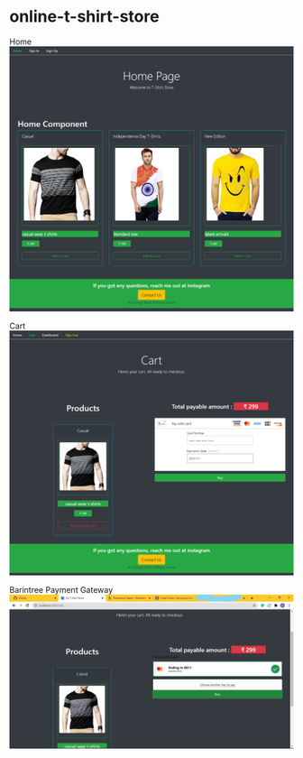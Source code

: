 # online-t-shirt-store

Home
![Home Page](https://github.com/im-ayush/online-t-shirt-store/blob/master/home.png)

Cart
![Cart View](https://github.com/im-ayush/online-t-shirt-store/blob/master/cart.png)

Barintree Payment Gateway
![Successful Payment](https://github.com/im-ayush/online-t-shirt-store/blob/master/payment.jpg)

